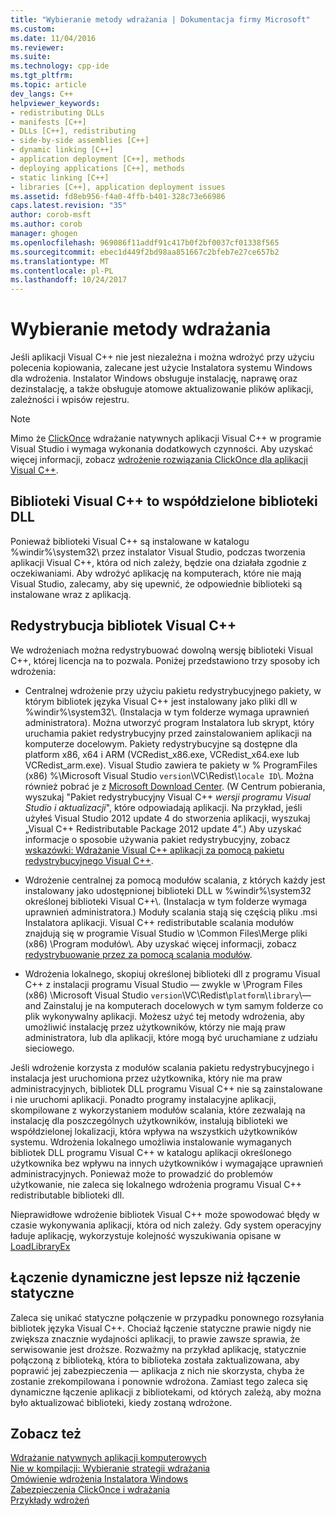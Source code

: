 ```yaml
---
title: "Wybieranie metody wdrażania | Dokumentacja firmy Microsoft"
ms.custom: 
ms.date: 11/04/2016
ms.reviewer: 
ms.suite: 
ms.technology: cpp-ide
ms.tgt_pltfrm: 
ms.topic: article
dev_langs: C++
helpviewer_keywords:
- redistributing DLLs
- manifests [C++]
- DLLs [C++], redistributing
- side-by-side assemblies [C++]
- dynamic linking [C++]
- application deployment [C++], methods
- deploying applications [C++], methods
- static linking [C++]
- libraries [C++], application deployment issues
ms.assetid: fd8eb956-f4a0-4ffb-b401-328c73e66986
caps.latest.revision: "35"
author: corob-msft
ms.author: corob
manager: ghogen
ms.openlocfilehash: 969086f11addf91c417b0f2bf0037cf01338f565
ms.sourcegitcommit: ebec1d449f2bd98aa851667c2bfeb7e27ce657b2
ms.translationtype: MT
ms.contentlocale: pl-PL
ms.lasthandoff: 10/24/2017
---
```

# <a name="choosing-a-deployment-method"></a>Wybieranie metody wdrażania
Jeśli aplikacji Visual C++ nie jest niezależna i można wdrożyć przy użyciu polecenia kopiowania, zalecane jest użycie Instalatora systemu Windows dla wdrożenia. Instalator Windows obsługuje instalację, naprawę oraz dezinstalację, a także obsługuje atomowe aktualizowanie plików aplikacji, zależności i wpisów rejestru.  
  
> [!NOTE]
>  Mimo że [ClickOnce](/visualstudio/deployment/clickonce-security-and-deployment) wdrażanie natywnych aplikacji Visual C++ w programie Visual Studio i wymaga wykonania dodatkowych czynności. Aby uzyskać więcej informacji, zobacz [wdrożenie rozwiązania ClickOnce dla aplikacji Visual C++](../ide/clickonce-deployment-for-visual-cpp-applications.md).  
  
## <a name="visual-c-libraries-are-shared-dlls"></a>Biblioteki Visual C++ to współdzielone biblioteki DLL  
 Ponieważ biblioteki Visual C++ są instalowane w katalogu %windir%\system32\ przez instalator Visual Studio, podczas tworzenia aplikacji Visual C++, która od nich zależy, będzie ona działała zgodnie z oczekiwaniami. Aby wdrożyć aplikację na komputerach, które nie mają Visual Studio, zalecamy, aby się upewnić, że odpowiednie biblioteki są instalowane wraz z aplikacją.  
  
## <a name="redistributing-visual-c-libraries"></a>Redystrybucja bibliotek Visual C++  
 We wdrożeniach można redystrybuować dowolną wersję biblioteki Visual C++, której licencja na to pozwala. Poniżej przedstawiono trzy sposoby ich wdrożenia:  
  
-   Centralnej wdrożenie przy użyciu pakietu redystrybucyjnego pakiety, w którym bibliotek języka Visual C++ jest instalowany jako pliki dll w %windir%\system32\\. (Instalacja w tym folderze wymaga uprawnień administratora). Można utworzyć program Instalatora lub skrypt, który uruchamia pakiet redystrybucyjny przed zainstalowaniem aplikacji na komputerze docelowym. Pakiety redystrybucyjne są dostępne dla platform x86, x64 i ARM (VCRedist_x86.exe, VCRedist_x64.exe lub VCRedist_arm.exe). Visual Studio zawiera te pakiety w % ProgramFiles (x86) %\Microsoft Visual Studio `version`\VC\Redist\\`locale ID`\\. Można również pobrać je z [Microsoft Download Center](http://go.microsoft.com/fwlink/?LinkId=132793). (W Centrum pobierania, wyszukaj "Pakiet redystrybucyjny Visual C++ *wersji programu Visual Studio i aktualizacji*", które odpowiadają aplikacji. Na przykład, jeśli użyłeś Visual Studio 2012 update 4 do stworzenia aplikacji, wyszukaj „Visual C++ Redistributable Package 2012 update 4”.) Aby uzyskać informacje o sposobie używania pakiet redystrybucyjny, zobacz [wskazówki: Wdrażanie Visual C++ aplikacji za pomocą pakietu redystrybucyjnego Visual C++](../ide/deploying-visual-cpp-application-by-using-the-vcpp-redistributable-package.md).  
  
-   Wdrożenie centralnej za pomocą modułów scalania, z których każdy jest instalowany jako udostępnionej biblioteki DLL w %windir%\system32 określonej biblioteki Visual C++\\. (Instalacja w tym folderze wymaga uprawnień administratora.) Moduły scalania stają się częścią pliku .msi Instalatora aplikacji. Visual C++ redistributable scalania modułów znajdują się w programie Visual Studio w \Common Files\Merge pliki (x86) \Program modułów\\. Aby uzyskać więcej informacji, zobacz [redystrybuowanie przez za pomocą scalania modułów](../ide/redistributing-components-by-using-merge-modules.md).  
  
-   Wdrożenia lokalnego, skopiuj określonej biblioteki dll z programu Visual C++ z instalacji programu Visual Studio — zwykle w \Program Files (x86) \Microsoft Visual Studio `version`\VC\Redist\\`platform`\\`library`\—and Zainstaluj je na komputerach docelowych w tym samym folderze co plik wykonywalny aplikacji. Możesz użyć tej metody wdrożenia, aby umożliwić instalację przez użytkowników, którzy nie mają praw administratora, lub dla aplikacji, które mogą być uruchamiane z udziału sieciowego.  
  
 Jeśli wdrożenie korzysta z modułów scalania pakietu redystrybucyjnego i instalacja jest uruchomiona przez użytkownika, który nie ma praw administracyjnych, bibliotek DLL programu Visual C++ nie są zainstalowane i nie uruchomi aplikacji. Ponadto programy instalacyjne aplikacji, skompilowane z wykorzystaniem modułów scalania, które zezwalają na instalację dla poszczególnych użytkowników, instalują biblioteki we współdzielonej lokalizacji, która wpływa na wszystkich użytkowników systemu. Wdrożenia lokalnego umożliwia instalowanie wymaganych bibliotek DLL programu Visual C++ w katalogu aplikacji określonego użytkownika bez wpływu na innych użytkowników i wymagające uprawnień administracyjnych. Ponieważ może to prowadzić do problemów użytkowanie, nie zaleca się lokalnego wdrożenia programu Visual C++ redistributable biblioteki dll.  
  
 Nieprawidłowe wdrożenie bibliotek Visual C++ może spowodować błędy w czasie wykonywania aplikacji, która od nich zależy. Gdy system operacyjny ładuje aplikację, wykorzystuje kolejność wyszukiwania opisane w [LoadLibraryEx](http://go.microsoft.com/fwlink/?LinkId=132792)  
  
## <a name="dynamic-linking-is-better-than-static-linking"></a>Łączenie dynamiczne jest lepsze niż łączenie statyczne  
 Zaleca się unikać statyczne połączenie w przypadku ponownego rozsyłania bibliotek języka Visual C++. Chociaż łączenie statyczne prawie nigdy nie zwiększa znacznie wydajności aplikacji, to prawie zawsze sprawia, że serwisowanie jest droższe. Rozważmy na przykład aplikację, statycznie połączoną z biblioteką, która to biblioteka została zaktualizowana, aby poprawić jej zabezpieczenia — aplikacja z nich nie skorzysta, chyba że zostanie zrekompilowana i ponownie wdrożona. Zamiast tego zaleca się dynamiczne łączenie aplikacji z bibliotekami, od których zależą, aby można było aktualizować biblioteki, kiedy zostaną wdrożone.  
  
## <a name="see-also"></a>Zobacz też  
 [Wdrażanie natywnych aplikacji komputerowych](../ide/deploying-native-desktop-applications-visual-cpp.md)   
 [Nie w kompilacji: Wybieranie strategii wdrażania](http://msdn.microsoft.com/en-us/ecd632d8-063c-4028-b785-81bba045107b)   
 [Omówienie wdrożenia Instalatora Windows](http://msdn.microsoft.com/en-us/3ce4610a-b54f-404e-b650-42f4a55dfc3b)   
 [Zabezpieczenia ClickOnce i wdrażania](/visualstudio/deployment/clickonce-security-and-deployment)   
 [Przykłady wdrożeń](../ide/deployment-examples.md)